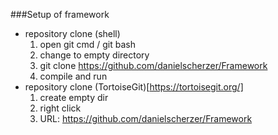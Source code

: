 ###Setup of framework
+ repository clone (shell)
    1. open git cmd / git bash
    1. change to empty directory
    1. git clone https://github.com/danielscherzer/Framework
    1. compile and run
+ repository clone (TortoiseGit)[https://tortoisegit.org/]
	1. create empty dir
	1. right click <git clone...>
	1. URL: https://github.com/danielscherzer/Framework
